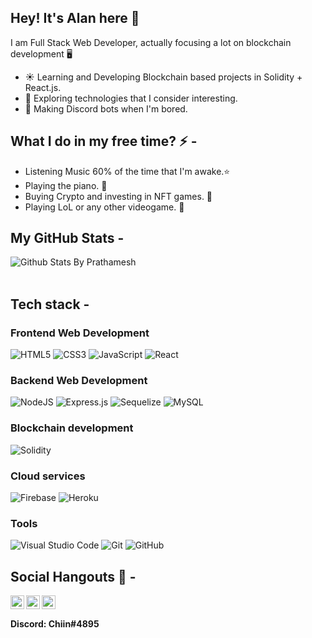 ## Hey! It's Alan here 👋
I am Full Stack Web Developer, actually focusing a lot on blockchain development 🖥️

- ☀️ Learning and Developing Blockchain based projects in Solidity + React.js.
- 🔎 Exploring technologies that I consider interesting.
- 🌙 Making Discord bots when I'm bored.

## What I do in my free time? ⚡ -  
  - Listening Music 60% of the time that I'm awake.⭐️
  - Playing the piano. 🎹
  - Buying Crypto and investing in NFT games. 💸
  - Playing LoL or any other videogame. 👾

## My GitHub Stats -
  
  ![Github Stats By Prathamesh](https://github-readme-stats.vercel.app/api?username=AlanRacciatti&show_icons=true&title_color=fff&icon_color=79ff97&text_color=9f9f9f&bg_color=151515)  
</br>

## Tech stack -

### Frontend Web Development
![HTML5](https://img.shields.io/badge/html5-%23E34F26.svg?style=for-the-badge&logo=html5&logoColor=white)
![CSS3](https://img.shields.io/badge/css3-%231572B6.svg?style=for-the-badge&logo=css3&logoColor=white)
![JavaScript](https://img.shields.io/badge/javascript-%23323330.svg?style=for-the-badge&logo=javascript&logoColor=%23F7DF1E)
![React](https://img.shields.io/badge/react-%2320232a.svg?style=for-the-badge&logo=react&logoColor=%2361DAFB)

### Backend Web Development
![NodeJS](https://img.shields.io/badge/node.js-6DA55F?style=for-the-badge&logo=node.js&logoColor=white)
![Express.js](https://img.shields.io/badge/express.js-%23404d59.svg?style=for-the-badge&logo=express&logoColor=%2361DAFB)
![Sequelize](https://img.shields.io/badge/Sequelize-52B0E7?style=for-the-badge&logo=Sequelize&logoColor=white)
![MySQL](https://img.shields.io/badge/mysql-%2300f.svg?style=for-the-badge&logo=mysql&logoColor=white)

### Blockchain development
![Solidity](https://img.shields.io/badge/Solidity-%23363636.svg?style=for-the-badge&logo=solidity&logoColor=white)

### Cloud services
![Firebase](https://img.shields.io/badge/firebase-%23039BE5.svg?style=for-the-badge&logo=firebase)
![Heroku](https://img.shields.io/badge/heroku-%23430098.svg?style=for-the-badge&logo=heroku&logoColor=white)

### Tools
![Visual Studio Code](https://img.shields.io/badge/Visual%20Studio%20Code-0078d7.svg?style=for-the-badge&logo=visual-studio-code&logoColor=white)
![Git](https://img.shields.io/badge/git-%23F05033.svg?style=for-the-badge&logo=git&logoColor=white)
![GitHub](https://img.shields.io/badge/github-%23121011.svg?style=for-the-badge&logo=github&logoColor=white)

## Social Hangouts 💬 -

<a href="https://twitter.com/alan_racciatti1">
  <img align="left" alt="Alan Racciatti| Twitter" width="22px" src="https://cdn.jsdelivr.net/npm/simple-icons@v3/icons/twitter.svg" />
</a>
<a href="https://www.linkedin.com/in/alan-racciatti-928401225/">
  <img align="left" alt="Linkedin" width="22px" src="https://cdn.jsdelivr.net/npm/simple-icons@v3/icons/linkedin.svg" />
</a>
<a href="https://www.instagram.com/alanracciatti/">
  <img align="left" alt="Linkedin" width="22px" src="https://cdn.jsdelivr.net/npm/simple-icons@v3/icons/instagram.svg" />
</a>
</br>

#### Discord: Chiin#4895
